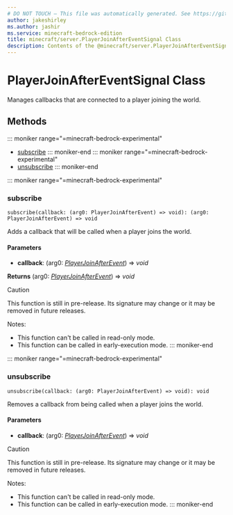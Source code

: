 ```yaml
---
# DO NOT TOUCH — This file was automatically generated. See https://github.com/mojang/minecraftapidocsgenerator to modify descriptions, examples, etc.
author: jakeshirley
ms.author: jashir
ms.service: minecraft-bedrock-edition
title: minecraft/server.PlayerJoinAfterEventSignal Class
description: Contents of the @minecraft/server.PlayerJoinAfterEventSignal class.
---
```

# PlayerJoinAfterEventSignal Class

Manages callbacks that are connected to a player joining the world.

## Methods
::: moniker range="=minecraft-bedrock-experimental"
- [subscribe](#subscribe)
::: moniker-end
::: moniker range="=minecraft-bedrock-experimental"
- [unsubscribe](#unsubscribe)
::: moniker-end

::: moniker range="=minecraft-bedrock-experimental"
### **subscribe**
`
subscribe(callback: (arg0: PlayerJoinAfterEvent) => void): (arg0: PlayerJoinAfterEvent) => void
`

Adds a callback that will be called when a player joins the world.

#### **Parameters**
- **callback**: (arg0: [*PlayerJoinAfterEvent*](PlayerJoinAfterEvent.md)) => *void*

**Returns** (arg0: [*PlayerJoinAfterEvent*](PlayerJoinAfterEvent.md)) => *void*

> [!CAUTION]
> This function is still in pre-release.  Its signature may change or it may be removed in future releases.
  
Notes:
- This function can't be called in read-only mode.
- This function can be called in early-execution mode.
::: moniker-end

::: moniker range="=minecraft-bedrock-experimental"
### **unsubscribe**
`
unsubscribe(callback: (arg0: PlayerJoinAfterEvent) => void): void
`

Removes a callback from being called when a player joins the world.

#### **Parameters**
- **callback**: (arg0: [*PlayerJoinAfterEvent*](PlayerJoinAfterEvent.md)) => *void*

> [!CAUTION]
> This function is still in pre-release.  Its signature may change or it may be removed in future releases.
  
Notes:
- This function can't be called in read-only mode.
- This function can be called in early-execution mode.
::: moniker-end
